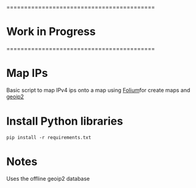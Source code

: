 
==========================================
# Work in Progress 
==========================================

Map IPs
=======

Basic script to map IPv4 ips onto a map using [Folium](https://github.com/python-visualization/folium)for create maps and [geoip2](http://geoip2.readthedocs.org/en/latest/) 

# Install Python libraries


```
pip install -r requirements.txt 

```


# Notes 

Uses the offline geoip2 database

